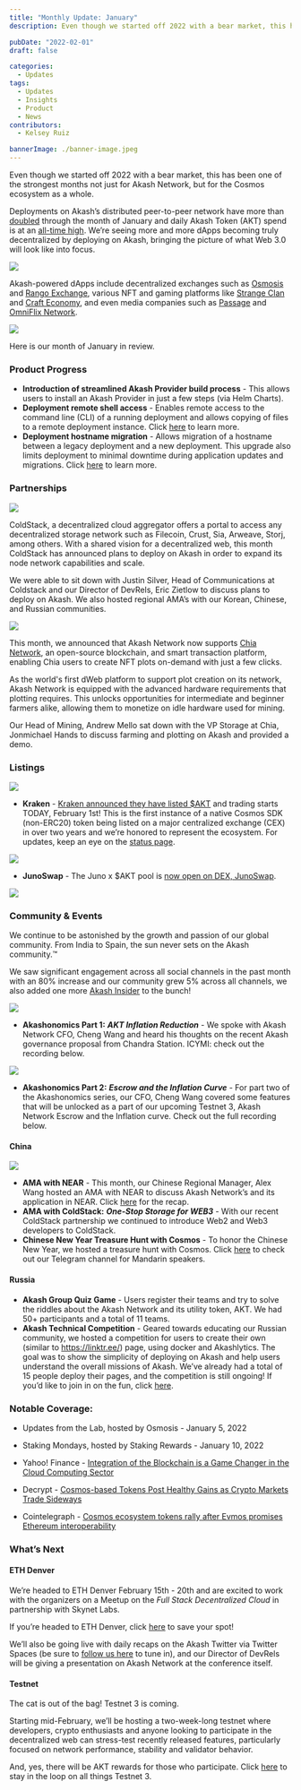 ```yaml
---
title: "Monthly Update: January"
description: Even though we started off 2022 with a bear market, this has been one of the strongest months not just for Akash Network, but for the Cosmos ecosystem as a whole.

pubDate: "2022-02-01"
draft: false

categories:
  - Updates
tags:
  - Updates
  - Insights
  - Product
  - News
contributors:
  - Kelsey Ruiz

bannerImage: ./banner-image.jpeg
---
```


Even though we started off 2022 with a bear market, this has been one of the strongest months not just for Akash Network, but for the Cosmos ecosystem as a whole.

Deployments on Akash’s distributed peer-to-peer network have more than [doubled](https://stats.akash.network/) through the month of January and daily Akash Token (AKT) spend is at an [all-time high](https://www.akashlytics.com/graph/daily-akt-spent). We’re seeing more and more dApps becoming truly decentralized by deploying on Akash, bringing the picture of what Web 3.0 will look like into focus.

![](https://www.datocms-assets.com/45776/1643658280-unnamed-1.png)

Akash-powered dApps include decentralized exchanges such as [Osmosis](https://osmosis.zone/) and [Rango Exchange](https://rango.exchange/), various NFT and gaming platforms like [Strange Clan](https://strangeclan.com/) and [Craft Economy](https://crafteconomy.io/), and even media companies such as [Passage](https://passage3d.com/) and [OmniFlix Network](https://omniflix.network/).

![](https://www.datocms-assets.com/45776/1643658455-unnamed-2.png)

Here is our month of January in review.

### **Product Progress** 

- **Introduction of streamlined Akash Provider build process** \- This allows users to install an Akash Provider in just a few steps (via Helm Charts).
- **Deployment remote shell access** \- Enables remote access to the command line (CLI) of a running deployment and allows copying of files to a remote deployment instance. Click [here](https://akash.network/docs/release-notes/v0.14.0#deployment-shell-access) to learn more.
- **Deployment hostname migration** \- Allows migration of a hostname between a legacy deployment and a new deployment. This upgrade also limits deployment to minimal downtime during application updates and migrations. Click [here](https://akash.network/docs/release-notes/v0.14.0#hostname-migration) to learn more.

### **Partnerships** 

![](https://www.datocms-assets.com/45776/1643658544-unnamed-3.png)

ColdStack, a decentralized cloud aggregator offers a portal to access any decentralized storage network such as Filecoin, Crust, Sia, Arweave, Storj, among others. With a shared vision for a decentralized web, this month ColdStack has announced plans to deploy on Akash in order to expand its node network capabilities and scale.

We were able to sit down with Justin Silver, Head of Communications at Coldstack and our Director of DevRels, Eric Zietlow to discuss plans to deploy on Akash. We also hosted regional AMA’s with our Korean, Chinese, and Russian communities.

![](https://www.datocms-assets.com/45776/1643658689-unnamed.jpg)

This month, we announced that Akash Network now supports [Chia Network](https://www.chia.net/), an open-source blockchain, and smart transaction platform, enabling Chia users to create NFT plots on-demand with just a few clicks.

As the world's first dWeb platform to support plot creation on its network, Akash Network is equipped with the advanced hardware requirements that plotting requires. This unlocks opportunities for intermediate and beginner farmers alike, allowing them to monetize on idle hardware used for mining.

Our Head of Mining, Andrew Mello sat down with the VP Storage at Chia, Jonmichael Hands to discuss farming and plotting on Akash and provided a demo.

### **Listings**

![](https://www.datocms-assets.com/45776/1643658822-unnamed-1.jpg)

- **Kraken** - [Kraken announced they have listed $AKT](https://blog.kraken.com/post/12707/akash-network-akt-trading-starts-february-1-deposit-now/) and trading starts TODAY, February 1st! This is the first instance of a native Cosmos SDK (non-ERC20) token being listed on a major centralized exchange (CEX) in over two years and we’re honored to represent the ecosystem. For updates, keep an eye on the [status page](https://status.kraken.com/).

![](https://www.datocms-assets.com/45776/1643658912-unnamed-4.png)

- **JunoSwap** - The Juno x $AKT pool is [now open on DEX, JunoSwap](https://junoswap.com/).

![](https://www.datocms-assets.com/45776/1643658994-unnamed-5.png)

### **Community & Events** 

We continue to be astonished by the growth and passion of our global community. From India to Spain, the sun never sets on the Akash community.™️

We saw significant engagement across all social channels in the past month with an 80% increase and our community grew 5% across all channels, we also added one more [Akash Insider](https://akash.network/community#insiders) to the bunch!

![](https://www.datocms-assets.com/45776/1643659156-unnamed-2.jpg)

- **Akashonomics Part 1:** _**AKT Inflation Reduction**_ - We spoke with Akash Network CFO, Cheng Wang and heard his thoughts on the recent Akash governance proposal from Chandra Station. ICYMI: check out the recording below.

![](https://www.datocms-assets.com/45776/1643659284-unnamed-3.jpg)

- **Akashonomics Part 2:** _**Escrow and the Inflation Curve**_ - For part two of the Akashonomics series, our CFO, Cheng Wang covered some features that will be unlocked as a part of our upcoming Testnet 3, Akash Network Escrow and the Inflation curve. Check out the full recording below.

#### **China**

![](https://www.datocms-assets.com/45776/1643659395-unnamed-6.png)

- **AMA with NEAR** \- This month, our Chinese Regional Manager, Alex Wang hosted an AMA with NEAR to discuss Akash Network’s and its application in NEAR. Click [here](https://www.bilibili.com/video/BV1iY411h7ZN?spm_id_from=333.1007.top_right_bar_window_history.content.click) for the recap.
- **AMA with ColdStack:** _**One-Stop Storage for WEB3**_ \- With our recent ColdStack partnership we continued to introduce Web2 and Web3 developers to ColdStack.
- **Chinese New Year Treasure Hunt with Cosmos** \- To honor the Chinese New Year, we hosted a treasure hunt with Cosmos. Click [here](https://t.me/akashchinatalk) to check out our Telegram channel for Mandarin speakers.

#### **Russia**

- **Akash Group Quiz Game** - Users register their teams and try to solve the riddles about the Akash Network and its utility token, AKT. We had 50+ participants and a total of 11 teams.
- **Akash Technical Competition** - Geared towards educating our Russian community, we hosted a competition for users to create their own (similar to https://linktr.ee/) page, using docker and Akashlytics. The goal was to show the simplicity of deploying on Akash and help users understand the overall missions of Akash. We’ve already had a total of 15 people deploy their pages, and the competition is still ongoing! If you’d like to join in on the fun, click [here](https://t.me/akash_ru).

### **Notable Coverage:** 

- Updates from the Lab, hosted by Osmosis - January 5, 2022

- Staking Mondays, hosted by Staking Rewards - January 10, 2022

- Yahoo! Finance - [Integration of the Blockchain is a Game Changer in the Cloud Computing Sector](https://finance.yahoo.com/news/integration-blockchain-game-changer-cloud-082309786.html)
- Decrypt - [Cosmos-based Tokens Post Healthy Gains as Crypto Markets Trade Sideways](https://decrypt.co/90806/cosmos-based-tokens-post-healthy-gains-crypto-markets-trade-sideways)
- Cointelegraph - [Cosmos ecosystem tokens rally after Evmos promises Ethereum interoperability](https://cointelegraph.com/news/cosmos-ecosystem-tokens-rally-after-evmos-promises-ethereum-interoperability?utm_content=buffer817fa&utm_medium=social&utm_source=twitter.com&utm_campaign=buffer)

### **What’s Next** 

#### **ETH Denver** 

We’re headed to ETH Denver February 15th - 20th and are excited to work with the organizers on a Meetup on the _Full Stack Decentralized Cloud_ in partnership with Skynet Labs.

If you’re headed to ETH Denver, click [here](https://ethdenver.sched.com/event/v5P2) to save your spot!

We’ll also be going live with daily recaps on the Akash Twitter via Twitter Spaces (be sure to [follow us here](https://x.com/akashnet) to tune in), and our Director of DevRels will be giving a presentation on Akash Network at the conference itself.

#### **Testnet**

The cat is out of the bag! Testnet 3 is coming.

Starting mid-February, we’ll be hosting a two-week-long testnet where developers, crypto enthusiasts and anyone looking to participate in the decentralized web can stress-test recently released features, particularly focused on network performance, stability and validator behavior.

And, yes, there will be AKT rewards for those who participate. Click [here](https://website-akash-network-git-emi-testnet-basement.vercel.app/testnet) to stay in the loop on all things Testnet 3.

